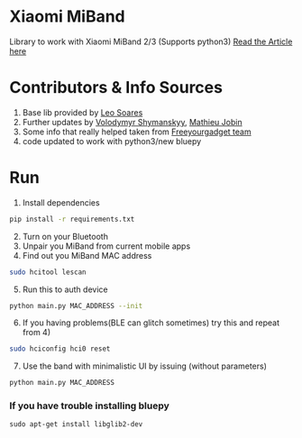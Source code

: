 # Xiaomi MiBand
Library to work with Xiaomi MiBand 2/3 (Supports python3)
[Read the Article here](https://medium.com/@a.nikishaev/how-i-hacked-xiaomi-miband-2-to-control-it-from-linux-a5bd2f36d3ad)

# Contributors & Info Sources
1) Base lib provided by [Leo Soares](https://github.com/leojrfs/miband2)
2) Further updates by [Volodymyr Shymanskyy](https://github.com/vshymanskyy/miband2-python-test), [Mathieu Jobin](https://github.com/mathieujobin/MiBand3)
3) Some info that really helped taken from [Freeyourgadget team](https://github.com/Freeyourgadget/Gadgetbridge/tree/master/app/src/main/java/nodomain/freeyourgadget/gadgetbridge/service/devices/huami/miband2)
4) code updated to work with python3/new bluepy

# Run

1) Install dependencies
```sh
pip install -r requirements.txt
```
2) Turn on your Bluetooth
3) Unpair you MiBand from current mobile apps
4) Find out you MiBand MAC address
```sh
sudo hcitool lescan
```
5) Run this to auth device
```sh
python main.py MAC_ADDRESS --init
```
6) If you having problems(BLE can glitch sometimes) try this and repeat from 4)
```sh
sudo hciconfig hci0 reset
```
7) Use the band with minimalistic UI by issuing (without parameters)
```sh
python main.py MAC_ADDRESS
```

### If you have trouble installing bluepy

```sudo apt-get install libglib2-dev  ```

